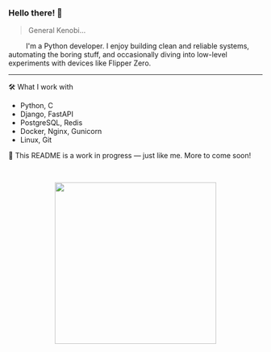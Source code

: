### Hello there! 👋

> General Kenobi...

⠀⠀⠀
I'm a Python developer. I enjoy building clean and reliable systems, automating the boring stuff, and occasionally diving into low-level experiments with devices like Flipper Zero.

---

🛠️ What I work with
- Python, C
- Django, FastAPI
- PostgreSQL, Redis
- Docker, Nginx, Gunicorn
- Linux, Git

📝 This README is a work in progress — just like me. More to come soon!

&nbsp;
<div align="center">
  <img src="https://onlinegiftools.com/images/examples-onlinegiftools/surface-3d-projection-black-and-white.gif" width="320"/>
</div>
